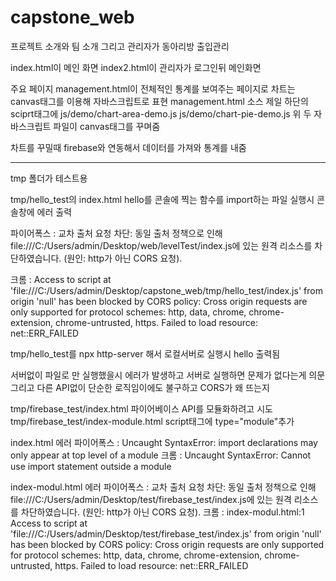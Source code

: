 # capstone_web

프로젝트 소개와 팀 소개 그리고 관리자가 동아리방 출입관리

index.html이 메인 화면
index2.html이 관리자가 로그인뒤 메인화면

주요 페이지 management.html이 전체적인 통계를 보여주는 페이지로
차트는 canvas태그를 이용해 자바스크립트로 표현
management.html 소스 제일 하단의 sciprt태그에
js/demo/chart-area-demo.js
js/demo/chart-pie-demo.js
위 두 자바스크립트 파일이 canvas태그를 꾸며줌

차트를 꾸밀때 firebase와 연동해서 데이터를 가져와 통계를 내줌


<hr>

tmp 폴더가 테스트용

tmp/hello_test의 index.html hello를 콘솔에 찍는 함수를 import하는 파일
실행시 콘솔창에 에러 출력

파이어폭스 : 교차 출처 요청 차단: 동일 출처 정책으로 인해 file:///C:/Users/admin/Desktop/web/levelTest/index.js에 있는 원격 리소스를 차단하였습니다. (원인: http가 아닌 CORS 요청).

크롬 : Access to script at 'file:///C:/Users/admin/Desktop/capstone_web/tmp/hello_test/index.js' from origin 'null' has been blocked by CORS policy: Cross origin requests are only supported for protocol schemes: http, data, chrome, chrome-extension, chrome-untrusted, https.
Failed to load resource: net::ERR_FAILED

tmp/hello_test를 npx http-server 해서 로컬서버로 실행시 hello 출력됨

서버없이 파일로 만 실행했을시 에러가 발생하고
서버로 실행하면 문제가 없다는게 의문
그리고 다른 API없이 단순한 로직임이에도 불구하고 CORS가 왜 뜨는지


tmp/firebase_test/index.html 파이어베이스 API를 모듈화하려고 시도
tmp/firebase_test/index-module.html script태그에 type="module"추가


index.html 에러
파이어폭스 : Uncaught SyntaxError: import declarations may only appear at top level of a module
크롬 : Uncaught SyntaxError: Cannot use import statement outside a module

index-modul.html 에러
파이어폭스 : 교차 출처 요청 차단: 동일 출처 정책으로 인해 file:///C:/Users/admin/Desktop/test/firebase_test/index.js에 있는 원격 리소스를 차단하였습니다. (원인: http가 아닌 CORS 요청).
크롬 : index-modul.html:1 Access to script at 'file:///C:/Users/admin/Desktop/test/firebase_test/index.js' from origin 'null' has been blocked by CORS policy: Cross origin requests are only supported for protocol schemes: http, data, chrome, chrome-extension, chrome-untrusted, https.
Failed to load resource: net::ERR_FAILED